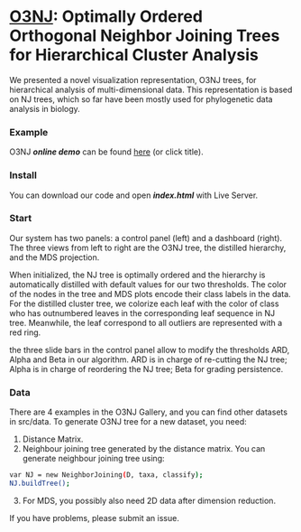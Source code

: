 [O3NJ](https://ideas-laboratory.github.io/O3NJ/): Optimally Ordered Orthogonal Neighbor Joining
Trees for Hierarchical Cluster Analysis
====
We presented a novel visualization representation,
O3NJ trees, for hierarchical analysis of multi-dimensional
data. This representation is based on NJ trees, which so far
have been mostly used for phylogenetic data analysis in
biology.

### Example
O3NJ ***online demo*** can be found [here](https://ideas-laboratory.github.io/O3NJ/)  (or click title).  

### Install
You can download our code and open ***index.html*** with Live Server.

### Start
Our system has two panels: a control panel (left) and a dashboard (right). The three views from left to right are the O3NJ tree, the distilled hierarchy, and the MDS projection.

When initialized, the NJ tree is optimally ordered and the hierarchy is automatically distilled with default values for our two thresholds. The color of the nodes in the tree and MDS plots encode their class labels in the data. For the distilled cluster tree, we colorize each leaf with the color of class who has outnumbered leaves in the corresponding leaf sequence in NJ tree. Meanwhile, the leaf correspond to all outliers are represented with a red ring.

the three slide bars in the control panel allow to modify the thresholds ARD, Alpha and Beta in our algorithm. ARD is in charge of re-cutting the NJ tree; Alpha is in charge of reordering the NJ tree; Beta for grading persistence. 

### Data
There are 4 examples in the O3NJ Gallery, and you can find other datasets in src/data.
To generate O3NJ tree for a new dataset, you need:
1. Distance Matrix.
2. Neighbour joining tree generated by the distance matrix.
You can generate neighbour joining tree using:
```bash
var NJ = new NeighborJoining(D, taxa, classify);
NJ.buildTree();
```
3. For MDS, you possibly also need 2D data after dimension reduction.

If you have problems, please submit an issue.
